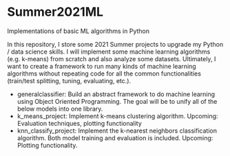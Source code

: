 # Summer2021ML
Implementations of basic ML algorithms in Python

In this repository, I store some 2021 Summer projects to upgrade my Python / data science skills. I will implement some machine learning algorithms (e.g. k-means) from scratch and also analyze some datasets. Ultimately, I want to create a framework to run many kinds of machine learning algorithms without repeating code for all the common functionalities (train/test splitting, tuning, evaluating, etc.).

- generalclassifier: Build an abstract framework to do machine learning using Object Oriented Programming. The goal will be to unify all of the below models into one library.
- k_means_project: Implement k-means clustering algorithm. Upcoming: Evaluation techniques, plotting functionality
- knn_classify_project: Implement the k-nearest neighbors classification algorithm. Both model training and evaluation is included. Upcoming: Plotting functionality.

